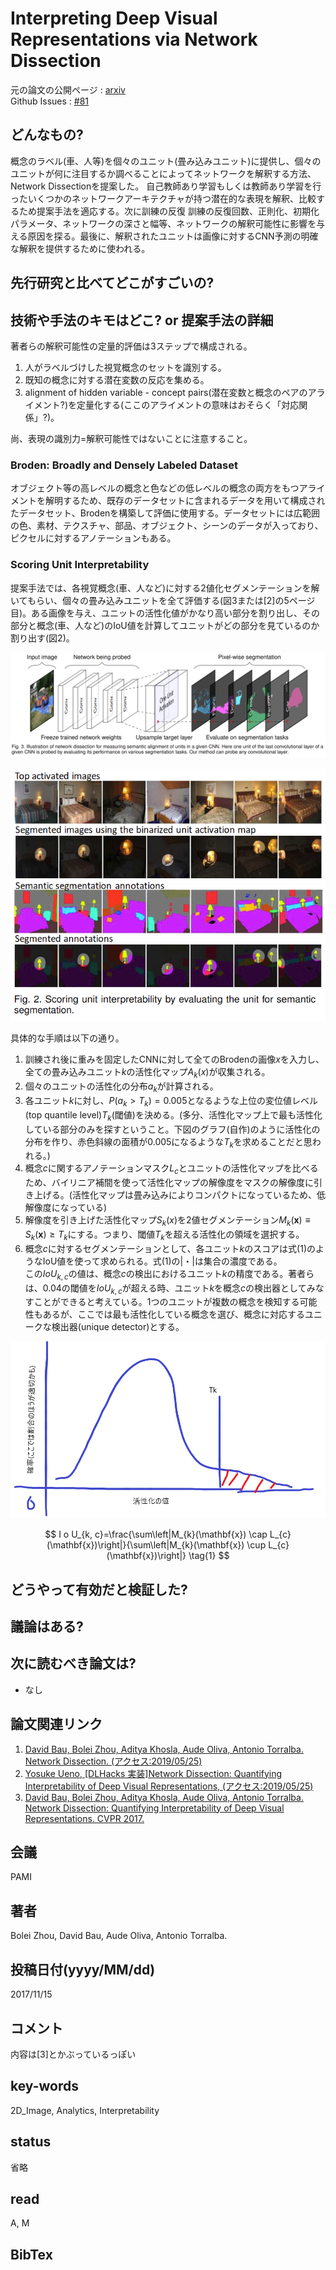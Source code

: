 # Interpreting Deep Visual Representations via Network Dissection

元の論文の公開ページ : [arxiv](https://arxiv.org/abs/1711.05611)  
Github Issues : [#81](https://github.com/Obarads/obarads.github.io/issues/81)

## どんなもの?
概念のラベル(車、人等)を個々のユニット(畳み込みユニット)に提供し、個々のユニットが何に注目するか調べることによってネットワークを解釈する方法、Network Dissectionを提案した。
自己教師あり学習もしくは教師あり学習を行ったいくつかのネットワークアーキテクチャが持つ潜在的な表現を解釈、比較するため提案手法を適応する。次に訓練の反復  訓練の反復回数、正則化、初期化パラメータ、ネットワークの深さと幅等、ネットワークの解釈可能性に影響を与える原因を探る。最後に、解釈されたユニットは画像に対するCNN予測の明確な解釈を提供するために使われる。

## 先行研究と比べてどこがすごいの?

## 技術や手法のキモはどこ? or 提案手法の詳細
著者らの解釈可能性の定量的評価は3ステップで構成される。

1. 人がラベルづけした視覚概念のセットを識別する。
2. 既知の概念に対する潜在変数の反応を集める。
3. alignment of hidden variable - concept pairs(潜在変数と概念のペアのアライメント?)を定量化する(ここのアライメントの意味はおそらく「対応関係」?)。

尚、表現の識別力=解釈可能性ではないことに注意すること。

### Broden: Broadly and Densely Labeled Dataset
オブジェクト等の高レベルの概念と色などの低レベルの概念の両方をもつアライメントを解明するため、既存のデータセットに含まれるデータを用いて構成されたデータセット、Brodenを構築して評価に使用する。データセットには広範囲の色、素材、テクスチャ、部品、オブジェクト、シーンのデータが入っており、ピクセルに対するアノテーションもある。

### Scoring Unit Interpretability
提案手法では、各視覚概念(車、人など)に対する2値化セグメンテーションを解いてもらい、個々の畳み込みユニットを全て評価する(図3または[2]の5ページ目)。ある画像を与え、ユニットの活性化値がかなり高い部分を割り出し、その部分と概念(車、人など)のIoU値を計算してユニットがどの部分を見ているのか割り出す(図2)。

![fig3](img/IDVRvND/fig3.png)

![fig2](img/IDVRvND/fig2.png)

具体的な手順は以下の通り。

1. 訓練され後に重みを固定したCNNに対して全てのBrodenの画像$x$を入力し、全ての畳み込みユニット$k$の活性化マップ$A_ k(x)$が収集される。
2. 個々のユニットの活性化の分布$a_ k$が計算される。
3. 各ユニット$k$に対し、$P(a_ k>T_ k)=0.005$となるような上位の変位値レベル(top quantile level)$T_ k$(閾値)を決める。(多分、活性化マップ上で最も活性化している部分のみを探すということ。下図のグラフ(自作)のように活性化の分布を作り、赤色斜線の面積が0.005になるような$T_ k$を求めることだと思われる。)
4. 概念$c$に関するアノテーションマスク$L_ c$とユニットの活性化マップを比べるため、バイリニア補間を使って活性化マップの解像度をマスクの解像度に引き上げる。(活性化マップは畳み込みによりコンパクトになっているため、低解像度になっている)
5. 解像度を引き上げた活性化マップ$S_ k(x)$を2値セグメンテーション$M_ {k}(\mathbf{x}) \equiv S_ {k}(\mathbf{x}) \geq T_ {k}$にする。つまり、閾値$T_ k$を超える活性化の領域を選択する。
6. 概念$c$に対するセグメンテーションとして、各ユニット$k$のスコアは式(1)のようなIoU値を使って求められる。式(1)の|・|は集合の濃度である。  
この$IoU_ {k,c}$の値は、概念$c$の検出におけるユニット$k$の精度である。著者らは、0.04の閾値を$IoU_ {k,c}$が超える時、ユニット$k$を概念$c$の検出器としてみなすことができると考えている。1つのユニットが複数の概念を検知する可能性もあるが、ここでは最も活性化している概念を選び、概念に対応するユニークな検出器(unique detector)とする。

![dist1](img/IDVRvND/dist1.png)

$$
I o U_{k, c}=\frac{\sum\left|M_{k}(\mathbf{x}) \cap L_{c}(\mathbf{x})\right|}{\sum\left|M_{k}(\mathbf{x}) \cup L_{c}(\mathbf{x})\right|} \tag{1}
$$

## どうやって有効だと検証した?

## 議論はある?

## 次に読むべき論文は?
- なし

## 論文関連リンク
1. [David Bau, Bolei Zhou, Aditya Khosla, Aude Oliva, Antonio Torralba. Network Dissection. (アクセス:2019/05/25)](http://netdissect.csail.mit.edu/)
2. [Yosuke Ueno, [DLHacks 実装]Network Dissection: Quantifying Interpretability of Deep Visual Representations, (アクセス:2019/05/25)](https://www.slideshare.net/DeepLearningJP2016/dlhacks-network-dissection-quantifying-interpretability-of-deep-visual-representations-81369206)
3. [David Bau, Bolei Zhou, Aditya Khosla, Aude Oliva, Antonio Torralba. Network Dissection:
Quantifying Interpretability of Deep Visual Representations. CVPR 2017.](http://netdissect.csail.mit.edu/final-network-dissection.pdf)

## 会議
PAMI

## 著者
Bolei Zhou, David Bau, Aude Oliva, Antonio Torralba.

## 投稿日付(yyyy/MM/dd)
2017/11/15

## コメント
内容は[3]とかぶっているっぽい

## key-words
2D_Image, Analytics, Interpretability

## status
省略

## read
A, M

## BibTex
